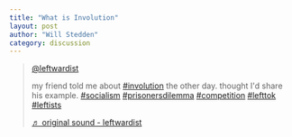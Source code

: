 ```yaml
---
title: "What is Involution"
layout: post
author: "Will Stedden"
category: discussion
---
```


<blockquote class="tiktok-embed" cite="https://www.tiktok.com/@leftwardist/video/6979718554018974982" data-video-id="6979718554018974982" style="max-width: 605px;min-width: 325px;" > <section> <a target="_blank" title="@leftwardist" href="https://www.tiktok.com/@leftwardist">@leftwardist</a> <p>my friend told me about <a title="involution" target="_blank" href="https://www.tiktok.com/tag/involution">#involution</a> the other day. thought I'd share his example. <a title="socialism" target="_blank" href="https://www.tiktok.com/tag/socialism">#socialism</a> <a title="prisonersdilemma" target="_blank" href="https://www.tiktok.com/tag/prisonersdilemma">#prisonersdilemma</a> <a title="competition" target="_blank" href="https://www.tiktok.com/tag/competition">#competition</a> <a title="lefttok" target="_blank" href="https://www.tiktok.com/tag/lefttok">#lefttok</a> <a title="leftists" target="_blank" href="https://www.tiktok.com/tag/leftists">#leftists</a></p> <a target="_blank" title="♬ original sound - leftwardist" href="https://www.tiktok.com/music/original-sound-6979718428839987974">♬ original sound - leftwardist</a> </section> </blockquote> <script async src="https://www.tiktok.com/embed.js"></script>
